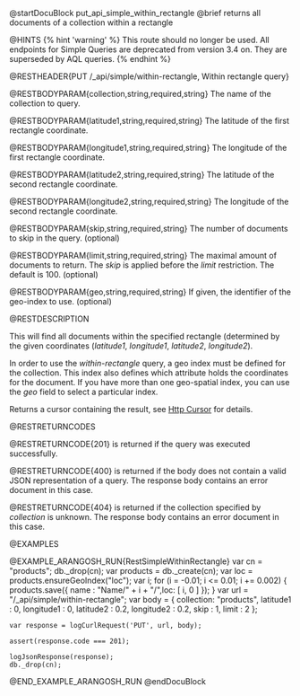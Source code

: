 
@startDocuBlock put_api_simple_within_rectangle
@brief returns all documents of a collection within a rectangle

@HINTS
{% hint 'warning' %}
This route should no longer be used.
All endpoints for Simple Queries are deprecated from version 3.4 on.
They are superseded by AQL queries.
{% endhint %}

@RESTHEADER{PUT /_api/simple/within-rectangle, Within rectangle query}

@RESTBODYPARAM{collection,string,required,string}
The name of the collection to query.

@RESTBODYPARAM{latitude1,string,required,string}
The latitude of the first rectangle coordinate.

@RESTBODYPARAM{longitude1,string,required,string}
The longitude of the first rectangle coordinate.

@RESTBODYPARAM{latitude2,string,required,string}
The latitude of the second rectangle coordinate.

@RESTBODYPARAM{longitude2,string,required,string}
The longitude of the second rectangle coordinate.

@RESTBODYPARAM{skip,string,required,string}
The number of documents to skip in the query. (optional)

@RESTBODYPARAM{limit,string,required,string}
The maximal amount of documents to return. The *skip* is
applied before the *limit* restriction. The default is 100. (optional)

@RESTBODYPARAM{geo,string,required,string}
If given, the identifier of the geo-index to use. (optional)

@RESTDESCRIPTION

This will find all documents within the specified rectangle (determined by
the given coordinates (*latitude1*, *longitude1*, *latitude2*, *longitude2*). 

In order to use the *within-rectangle* query, a geo index must be defined for
the collection. This index also defines which attribute holds the
coordinates for the document.  If you have more than one geo-spatial index,
you can use the *geo* field to select a particular index.

Returns a cursor containing the result, see [Http Cursor](../AqlQueryCursor/README.md) for details.

@RESTRETURNCODES

@RESTRETURNCODE{201}
is returned if the query was executed successfully.

@RESTRETURNCODE{400}
is returned if the body does not contain a valid JSON representation of a
query. The response body contains an error document in this case.

@RESTRETURNCODE{404}
is returned if the collection specified by *collection* is unknown.  The
response body contains an error document in this case.

@EXAMPLES

@EXAMPLE_ARANGOSH_RUN{RestSimpleWithinRectangle}
    var cn = "products";
    db._drop(cn);
    var products = db._create(cn);
    var loc = products.ensureGeoIndex("loc");
    var i;
    for (i = -0.01;  i <= 0.01;  i += 0.002) {
      products.save({ name : "Name/" + i + "/",loc: [ i, 0 ] });
    }
    var url = "/_api/simple/within-rectangle";
    var body = {
      collection: "products", 
      latitude1 : 0,
      longitude1 : 0,
      latitude2 : 0.2,
      longitude2 : 0.2,
      skip : 1,
      limit : 2
    };

    var response = logCurlRequest('PUT', url, body);

    assert(response.code === 201);

    logJsonResponse(response);
    db._drop(cn);
@END_EXAMPLE_ARANGOSH_RUN
@endDocuBlock

